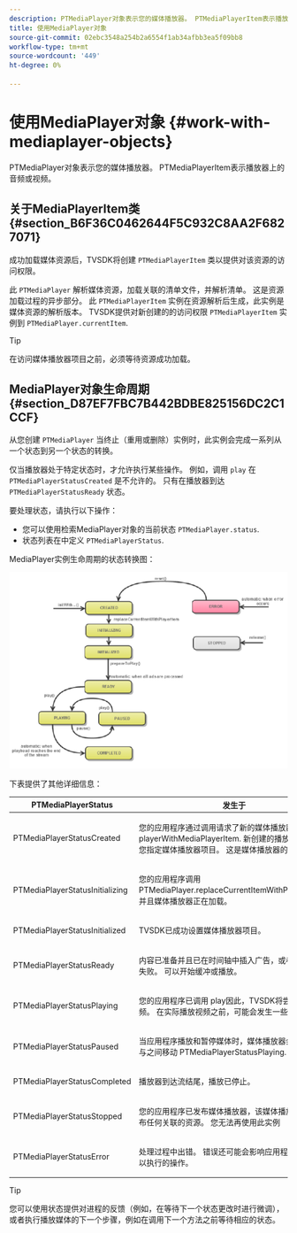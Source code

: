 ```yaml
---
description: PTMediaPlayer对象表示您的媒体播放器。 PTMediaPlayerItem表示播放器上的音频或视频。
title: 使用MediaPlayer对象
source-git-commit: 02ebc3548a254b2a6554f1ab34afbb3ea5f09bb8
workflow-type: tm+mt
source-wordcount: '449'
ht-degree: 0%

---
```


# 使用MediaPlayer对象 {#work-with-mediaplayer-objects}

PTMediaPlayer对象表示您的媒体播放器。 PTMediaPlayerItem表示播放器上的音频或视频。

## 关于MediaPlayerItem类 {#section_B6F36C0462644F5C932C8AA2F6827071}

成功加载媒体资源后，TVSDK将创建 `PTMediaPlayerItem` 类以提供对该资源的访问权限。

此 `PTMediaPlayer` 解析媒体资源，加载关联的清单文件，并解析清单。 这是资源加载过程的异步部分。 此 `PTMediaPlayerItem` 实例在资源解析后生成，此实例是媒体资源的解析版本。 TVSDK提供对新创建的的访问权限 `PTMediaPlayerItem` 实例到 `PTMediaPlayer.currentItem`.

>[!TIP]
>
>在访问媒体播放器项目之前，必须等待资源成功加载。

## MediaPlayer对象生命周期 {#section_D87EF7FBC7B442BDBE825156DC2C1CCF}

从您创建 `PTMediaPlayer` 当终止（重用或删除）实例时，此实例会完成一系列从一个状态到另一个状态的转换。

仅当播放器处于特定状态时，才允许执行某些操作。 例如，调用 `play` 在 `PTMediaPlayerStatusCreated` 是不允许的。 只有在播放器到达 `PTMediaPlayerStatusReady` 状态。

要处理状态，请执行以下操作：

* 您可以使用检索MediaPlayer对象的当前状态 `PTMediaPlayer.status`.
* 状态列表在中定义 `PTMediaPlayerStatus`.

MediaPlayer实例生命周期的状态转换图：
<!--<a id="fig_1C55DE3F186F4B36AFFDCDE90379534C"></a>-->

![](assets/player-state-transitions-diagram-ios2_web.png)

下表提供了其他详细信息：

<table id="table_426F0093E4214EA88CD72A7796B58DFD"> 
 <thead> 
  <tr> 
   <th colname="col1" class="entry"><b>PTMediaPlayerStatus</b></th> 
   <th colname="col2" class="entry"><b>发生于</b> </th> 
  </tr> 
 </thead>
 <tbody> 
  <tr> 
   <td colname="col1"> <p><span class="codeph"> PTMediaPlayerStatusCreated</span> </p> </td> 
   <td colname="col2"> <p>您的应用程序通过调用请求了新的媒体播放器 <span class="codeph"> playerWithMediaPlayerItem</span>. 新创建的播放器正在等待您指定媒体播放器项目。 这是媒体播放器的初始状态。 </p> </td> 
  </tr> 
  <tr> 
   <td colname="col1"> <p> <span class="codeph"> PTMediaPlayerStatusInitializing</span> </p> </td> 
   <td colname="col2"> <p>您的应用程序调用 <span class="codeph"> PTMediaPlayer.replaceCurrentItemWithPlayerItem</span>，并且媒体播放器正在加载。 </p> </td> 
  </tr> 
  <tr> 
   <td colname="col1"> <p><span class="codeph"> PTMediaPlayerStatusInitialized</span> </p> </td> 
   <td colname="col2"> <p>TVSDK已成功设置媒体播放器项目。 </p> </td> 
  </tr> 
  <tr> 
   <td colname="col1"> <p> <span class="codeph"> PTMediaPlayerStatusReady</span> </p> </td> 
   <td colname="col2"> <p>内容已准备并且已在时间轴中插入广告，或者广告过程失败。 可以开始缓冲或播放。 </p> </td> 
  </tr> 
  <tr> 
   <td colname="col1"> <p><span class="codeph"> PTMediaPlayerStatusPlaying</span> </p> </td> 
   <td colname="col2"> <p>您的应用程序已调用 <span class="codeph"> play</span>因此，TVSDK将尝试播放视频。 在实际播放视频之前，可能会发生一些缓冲。 </p> </td> 
  </tr> 
  <tr> 
   <td colname="col1"> <p><span class="codeph"> PTMediaPlayerStatusPaused</span> </p> </td> 
   <td colname="col2"> <p>当应用程序播放和暂停媒体时，媒体播放器会在此状态与之间移动 <span class="codeph"> PTMediaPlayerStatusPlaying</span>. </p> </td> 
  </tr> 
  <tr> 
   <td colname="col1"> <p><span class="codeph"> PTMediaPlayerStatusCompleted</span> </p> </td> 
   <td colname="col2"> <p>播放器到达流结尾，播放已停止。 </p> </td> 
  </tr> 
  <tr> 
   <td colname="col1"> <p><span class="codeph"> PTMediaPlayerStatusStopped</span> </p> </td> 
   <td colname="col2"> <p>您的应用程序已发布媒体播放器，该媒体播放器还会发布任何关联的资源。 您无法再使用此实例 </p> </td> 
  </tr> 
  <tr> 
   <td colname="col1"> <p><span class="codeph"> PTMediaPlayerStatusError</span> </p> </td> 
   <td colname="col2"> <p>处理过程中出错。 错误还可能会影响应用程序下一步可以执行的操作。 </p> </td> 
  </tr> 
 </tbody> 
</table>

>[!TIP]
>
>您可以使用状态提供对进程的反馈（例如，在等待下一个状态更改时进行微调），或者执行播放媒体的下一个步骤，例如在调用下一个方法之前等待相应的状态。
